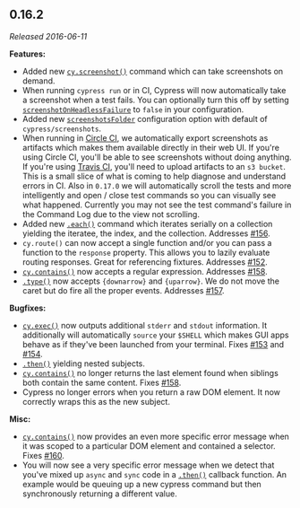 ## 0.16.2

_Released 2016-06-11_

**Features:**

- Added new [`cy.screenshot()`](/api/commands/screenshot) command which can take
  screenshots on demand.
- When running `cypress run` or in CI, Cypress will now automatically take a
  screenshot when a test fails. You can optionally turn this off by setting
  [`screenshotOnHeadlessFailure`](/guides/references/configuration#Screenshots)
  to `false` in your configuration.
- Added new [`screenshotsFolder`](/guides/references/configuration#Screenshots)
  configuration option with default of `cypress/screenshots`.
- When running in [Circle CI](https://circleci.com/), we automatically export
  screenshots as artifacts which makes them available directly in their web UI.
  If you're using Circle CI, you'll be able to see screenshots without doing
  anything. If you're using [Travis CI](https://travis-ci.org/), you'll need to
  upload artifacts to an `s3 bucket`. This is a small slice of what is coming to
  help diagnose and understand errors in CI. Also in `0.17.0` we will
  automatically scroll the tests and more intelligently and open / close test
  commands so you can visually see what happened. Currently you may not see the
  test command's failure in the Command Log due to the view not scrolling.
- Added new [`.each()`](/api/commands/each) command which iterates serially on a
  collection yielding the iteratee, the index, and the collection. Addresses
  [#156](https://github.com/cypress-io/cypress/issues/156).
- `cy.route()` can now accept a single function and/or you can pass a function
  to the `response` property. This allows you to lazily evaluate routing
  responses. Great for referencing fixtures. Addresses
  [#152](https://github.com/cypress-io/cypress/issues/152).
- [`cy.contains()`](/api/commands/contains) now accepts a regular expression.
  Addresses [#158](https://github.com/cypress-io/cypress/issues/158).
- [`.type()`](/api/commands/type) now accepts `{downarrow}` and `{uparrow}`. We
  do not move the caret but do fire all the proper events. Addresses
  [#157](https://github.com/cypress-io/cypress/issues/157).

**Bugfixes:**

- [`cy.exec()`](/api/commands/exec) now outputs additional `stderr` and `stdout`
  information. It additionally will automatically `source` your `$SHELL` which
  makes GUI apps behave as if they've been launched from your terminal. Fixes
  [#153](https://github.com/cypress-io/cypress/issues/153) and
  [#154](https://github.com/cypress-io/cypress/issues/154).
- [`.then()`](/api/commands/then) yielding nested subjects.
- [`cy.contains()`](/api/commands/contains) no longer returns the last element
  found when siblings both contain the same content. Fixes
  [#158](https://github.com/cypress-io/cypress/issues/158).
- Cypress no longer errors when you return a raw DOM element. It now correctly
  wraps this as the new subject.

**Misc:**

- [`cy.contains()`](/api/commands/contains) now provides an even more specific
  error message when it was scoped to a particular DOM element and contained a
  selector. Fixes [#160](https://github.com/cypress-io/cypress/issues/160).
- You will now see a very specific error message when we detect that you've
  mixed up `async` and `sync` code in a [`.then()`](/api/commands/then) callback
  function. An example would be queuing up a new cypress command but then
  synchronously returning a different value.
